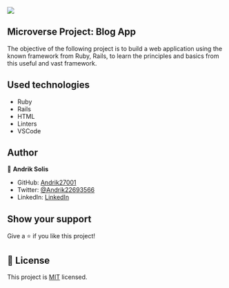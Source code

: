 ![](https://img.shields.io/badge/Microverse-blueviolet)

## Microverse Project: Blog App

The objective of the following project is to build a web application using the known framework from Ruby, Rails, to learn the principles and basics from this useful and vast framework.


## Used technologies

- Ruby
- Rails
- HTML
- Linters
- VSCode


## Author

👤 **Andrik Solis**

- GitHub: [Andrik27001](https://github.com/Andrik27001)
- Twitter: [@Andrik22693566](https://twitter.com/Andrik22693566)
- LinkedIn: [LinkedIn](https://www.linkedin.com/in/andrik-solis-paniagua-a0ab251b5/)


## Show your support

Give a ⭐️ if you like this project!


## 📝 License

This project is [MIT](LICENSE) licensed.
